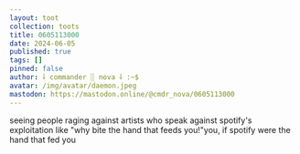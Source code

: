 ```yaml
---
layout: toot
collection: toots
title: 0605113000
date: 2024-06-05
published: true
tags: []
pinned: false
author: ⸸ commander ░ nova ⸸ :~$
avatar: /img/avatar/daemon.jpeg
mastodon: https://mastodon.online/@cmdr_nova/0605113000
---
```


seeing people raging against artists who speak against spotify's exploitation like "why bite the hand that feeds you!"you, if spotify were the hand that fed you
